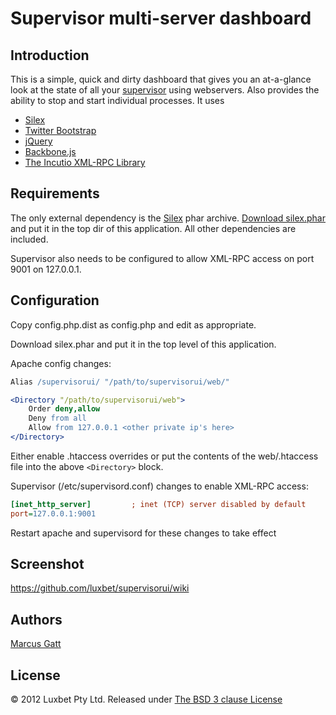 Supervisor multi-server dashboard
=================================

Introduction
------------
This is a simple, quick and dirty dashboard that gives you an at-a-glance look at the state of all your [supervisor](http://supervisord.org/) using webservers. Also provides the ability to stop and start individual processes. It uses
 
  * [Silex](http://silex.sensiolabs.org/)
  * [Twitter Bootstrap](http://twitter.github.com/bootstrap/)
  * [jQuery](http://jquery.com/)
  * [Backbone.js](http://documentcloud.github.com/backbone/)
  * [The Incutio XML-RPC Library](http://scripts.incutio.com/xmlrpc/)

Requirements
------------
The only external dependency is the [Silex](http://silex.sensiolabs.org/) phar archive.
[Download silex.phar](http://silex.sensiolabs.org/get/silex.phar) and put it in the top dir of this application. All other dependencies are included.

Supervisor also needs to be configured to allow XML-RPC access on port 9001 on 127.0.0.1.

Configuration
-------------
Copy config.php.dist as config.php and edit as appropriate.

Download silex.phar and put it in the top level of this application.

Apache config changes:

```apache
Alias /supervisorui/ "/path/to/supervisorui/web/"

<Directory "/path/to/supervisorui/web">
	Order deny,allow
	Deny from all
	Allow from 127.0.0.1 <other private ip's here>
</Directory>
```

Either enable .htaccess overrides or put the contents of the web/.htaccess file into the above `<Directory>` block.

Supervisor (/etc/supervisord.conf) changes to enable XML-RPC access:

```ini
[inet_http_server]         ; inet (TCP) server disabled by default
port=127.0.0.1:9001
```

Restart apache and supervisord for these changes to take effect

Screenshot
----------
https://github.com/luxbet/supervisorui/wiki

Authors
-------
[Marcus Gatt](https://github.com/mrgatt)

License
-------
© 2012 Luxbet Pty Ltd.
Released under [The BSD 3 clause License](http://www.opensource.org/licenses/BSD-3-Clause)